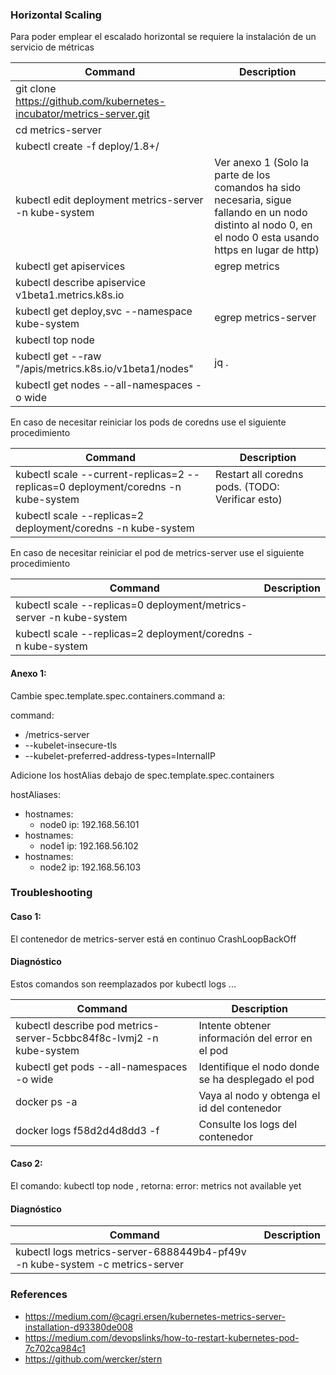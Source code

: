### Horizontal Scaling

Para poder emplear el escalado horizontal se requiere la instalación de un servicio de métricas

| Command  | Description  |
|---|---|
| git clone https://github.com/kubernetes-incubator/metrics-server.git | |
| cd metrics-server | |
| kubectl create -f deploy/1.8+/ | |
| kubectl edit deployment metrics-server -n kube-system | Ver anexo 1 (Solo la parte de los comandos ha sido necesaria, sigue fallando en un nodo distinto al nodo 0, en el nodo 0 esta usando https en lugar de http)|
| kubectl get apiservices | egrep metrics | |
| kubectl describe apiservice v1beta1.metrics.k8s.io | |
| kubectl get deploy,svc --namespace kube-system | egrep metrics-server | |
| kubectl top node | |
| kubectl get --raw "/apis/metrics.k8s.io/v1beta1/nodes" | jq . | |
| kubectl get nodes --all-namespaces -o wide | |

En caso de necesitar reiniciar los pods de coredns use el siguiente procedimiento

| Command  | Description  |
|---|---|
| kubectl scale --current-replicas=2 --replicas=0 deployment/coredns -n kube-system | Restart all coredns pods. (TODO: Verificar esto) |
| kubectl scale --replicas=2 deployment/coredns -n kube-system | |

En caso de necesitar reiniciar el pod de metrics-server use el siguiente procedimiento

| Command  | Description  |
|---|---|
| kubectl scale --replicas=0 deployment/metrics-server -n kube-system | |
| kubectl scale --replicas=2 deployment/coredns -n kube-system | |

#### Anexo 1:
Cambie spec.template.spec.containers.command a:

 command:
  - /metrics-server
  - --kubelet-insecure-tls
  - --kubelet-preferred-address-types=InternalIP

Adicione los hostAlias debajo de spec.template.spec.containers

hostAliases:
- hostnames:
  - node0
  ip: 192.168.56.101
- hostnames:
  - node1
  ip: 192.168.56.102
- hostnames:
  - node2
  ip: 192.168.56.103

### Troubleshooting

#### Caso 1:

El contenedor de metrics-server está en continuo CrashLoopBackOff

#### Diagnóstico

Estos comandos son reemplazados por kubectl logs ...

| Command  | Description  |
|---|---|
| kubectl describe pod metrics-server-5cbbc84f8c-lvmj2 -n kube-system | Intente obtener información del error en el pod |
| kubectl get pods --all-namespaces -o wide | Identifique el nodo donde se ha desplegado el pod |
| docker ps -a | Vaya al nodo y obtenga el id del contenedor |
| docker logs f58d2d4d8dd3 -f | Consulte los logs del contenedor |

#### Caso 2:

El comando: kubectl top node , retorna: error: metrics not available yet

#### Diagnóstico

| Command  | Description  |
|---|---|
| kubectl logs metrics-server-6888449b4-pf49v -n kube-system -c metrics-server | |

### References
* https://medium.com/@cagri.ersen/kubernetes-metrics-server-installation-d93380de008
* https://medium.com/devopslinks/how-to-restart-kubernetes-pod-7c702ca984c1
* https://github.com/wercker/stern
